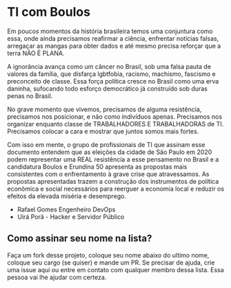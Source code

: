 # TI com Boulos

Em poucos momentos da história brasileira temos uma conjuntura como essa, onde ainda precisamos reafirmar a ciência, enfrentar notícias falsas, arregaçar as mangas para obter dados e até mesmo precisa reforçar que a terra NÃO É PLANA.

A ignorância avança como um câncer no Brasil, sob uma falsa pauta de valores da família, que disfarça lgbtfobia, racismo, machismo, fascismo e preconceito de classe. Essa força política cresce no Brasil como uma erva daninha, sufocando todo esforço democrático já construído sob duras penas no Brasil.

No grave momento que vivemos, precisamos de alguma resistência, precisamos nos posicionar, e não como indivíduos apenas. Precisamos nos organizar enquanto classe de TRABALHADORES E TRABALHADORAS de TI. Precisamos colocar a cara e mostrar que juntos somos mais fortes.

Com isso em mente, o grupo de profissionais de TI que assinam esse documento entendem que as eleições da cidade de São Paulo em 2020 podem representar uma REAL resistência a esse pensamento no Brasil e a candidatura Boulos e Erundina 50 apresenta as propostas mais consistentes com o enfrentamento à grave crise que atravessamos. As propostas apresentadas trazem a construção dos instrumentos de política econômica e social necessários para reerguer a economia local e reduzir os efeitos da elevada miséria e desemprego.

 - Rafael Gomes   Engenheiro DevOps
 - Uirá Porã - Hacker e Servidor Público 


## Como assinar seu nome na lista? 

Faça um fork desse projeto, coloque seu nome abaixo do ultimo nome, coloque seu cargo (se quiser) e mande um PR. Se precisar de ajuda, crie uma issue aqui ou entre em contato com qualquer membro dessa lista. Essa pessoa vai lhe ajudar com certeza.
